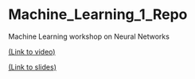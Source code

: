 # Machine_Learning_1_Repo
Machine Learning workshop on Neural Networks


[(Link to video)](https://www.youtube.com/watch?v=puI_qe-FKVA&ab_channel=DSCNUS)

[(Link to slides)](https://docs.google.com/presentation/d/1Ua6trOZaixHalFq2Srv15XMfqEDJEFR6/edit?usp=sharing&ouid=100501652743897765470&rtpof=true&sd=true)
